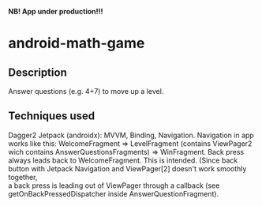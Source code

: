 **NB! App under production!!!**

# android-math-game

## Description
Answer questions (e.g. 4+7) to move up a level.

## Techniques used
Dagger2 
Jetpack (androidx):
  MVVM,
  Binding,
  Navigation. 
	Navigation in app works like this: 
	  WelcomeFragment => LevelFragment (contains ViewPager2 wich contains AnswerQuestionsFragments) => WinFragment.
	  Back press always leads back to WelcomeFragment. This is intended. 
	    (Since back button with Jetpack Navigation and ViewPager[2] doesn't work smoothly together,  
        a back press is leading out of ViewPager through a callback (see getOnBackPressedDispatcher inside AnswerQuestionFragment).

